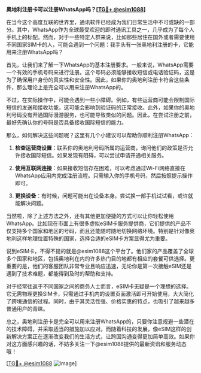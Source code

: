 **奥地利注册卡可以注册WhatsApp吗？[[TG💪+ @esim1088](https://t.me/s/esim1088)]**

在当今这个高度互联的世界里，通讯软件已经成为我们日常生活中不可或缺的一部分。其中，WhatsApp作为全球最受欢迎的即时通讯工具之一，几乎成为了每个人手机上的标配。然而，对于一些特定人群来说，比如那些居住在国外或者需要使用不同国家SIM卡的人，可能会遇到一个问题：我手头有一张奥地利注册的卡，它能用来注册WhatsApp吗？

首先，让我们来了解一下WhatsApp的基本注册要求。一般来说，WhatsApp需要一个有效的手机号码来进行注册。这个号码必须能够接收短信或电话验证码，这是为了确保用户身份的真实性和安全性。因此，如果你的奥地利注册卡符合这些条件，那么理论上是完全可以用来注册WhatsApp的。

不过，在实际操作中，可能会遇到一些小障碍。例如，有些运营商可能会限制国际短信的发送和接收功能，这可能会影响到验证码的正常接收。此外，如果你的奥地利号码没有开通国际漫游服务，也可能导致类似的问题。因此，在尝试注册之前，最好先确认你的号码是否具备接收国际短信的能力。

那么，如何解决这些问题呢？这里有几个小建议可以帮助你顺利注册WhatsApp：

1. **检查运营商设置**：联系你的奥地利号码所属的运营商，询问他们的政策是否允许接收国际短信。如果发现有阻碍，可以尝试申请开通相关服务。
   
2. **使用互联网连接**：如果接收短信存在困难，可以考虑通过Wi-Fi网络直接在WhatsApp应用内完成注册流程。只需输入你的手机号码，然后按照提示操作即可。

3. **更换设备**：有时候，问题可能出在设备本身。尝试换一部手机试试看，或许就能解决问题。

当然啦，除了上述方法之外，还有其他更加便捷的方式可以让你轻松使用WhatsApp。比如现在市面上有很多虚拟eSIM卡服务提供商，它们提供的产品不仅支持多个国家和地区的号码，而且还能随时随地切换网络环境。特别是针对像奥地利这样地理位置特殊的国家，选择合适的eSIM卡方案显得尤为重要。

说到eSIM卡，不得不提的就是@esim1088这个平台了。他们家的产品覆盖了全球多个国家和地区，包括奥地利在内的许多热门目的地都有相应的套餐可供选择。更重要的是，他们的客服团队非常专业且响应迅速，无论你是第一次接触eSIM还是遇到了技术难题，都能得到及时的帮助和支持。

对于经常往返于不同国家之间的商务人士而言，eSIM卡无疑是一个理想的选择。它无需物理更换SIM卡，只需通过手机内的设置页面激活即可开始使用，大大简化了跨境通信的过程。同时，由于其灵活性强、价格实惠的特点，也吸引了越来越多普通用户的青睐。

总之，奥地利注册卡是完全可以用来注册WhatsApp的，只要你注意规避一些潜在的技术障碍，并采取适当的措施加以应对。而随着科技的发展，像eSIM这样的创新解决方案正在逐渐改变我们的生活方式，让跨国沟通变得更加简单高效。如果你对这方面感兴趣的话，不妨多关注一下@esim1088提供的最新资讯和服务动态哦！

[[TG💪+ @esim1088](https://t.me/s/esim1088) ![Image](https://i.postimg.cc/4NQfJmqS/Snipaste-2025-05-13-00-14-12.png)]